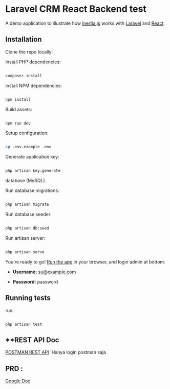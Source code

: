 # Laravel CRM React Backend test

  

A demo application to illustrate how [Inertia.js](https://inertiajs.com/) works with [Laravel](https://laravel.com/) and [React](https://reactjs.org/).

  

## Installation

  

Clone the repo locally:

  

Install PHP dependencies:

  

```sh

composer install

```

  

Install NPM dependencies:

  

```sh

npm install

```

  

Build assets:

  

```sh

npm run dev

```

  

Setup configuration:

  

```sh

cp .env.example .env

```

  

Generate application key:

  

```sh

php artisan key:generate

```

  

database (MySQL).

  

Run database migrations:

  

```sh

php artisan migrate

```

  

Run database seeder:

  

```sh

php artisan db:seed

```

  

Run artisan server:

  

```sh

php artisan serve

```

  

You're ready to go! [Run the app](http://127.0.0.1:8000/) in your browser, and login admin at bottom:

  

- **Username:** su@example.com

- **Password:** password

  

## Running tests

  

run:

  

```

php artisan test

```

  

## **REST API Doc


[POSTMAN REST API](https://razentech.postman.co/workspace/paketur-test-backend~fba38e12-f600-4bb6-80db-b6bb2ef8c8a7/collection/3545355-cbd1b27f-07e2-4136-86e5-0ffcf0f74327?action=share&creator=3545355)
`Hanya login postman saja

  

## PRD :

[Google Doc](https://docs.google.com/document/d/e/2PACX-1vTxdLovXMf3pE0RdLymRXPiHJzqKBv8rjeSBK6hRDzuSMqXcArmdX78IDy5Nn8Skj-LmH9ySE6t8PsE/pub)